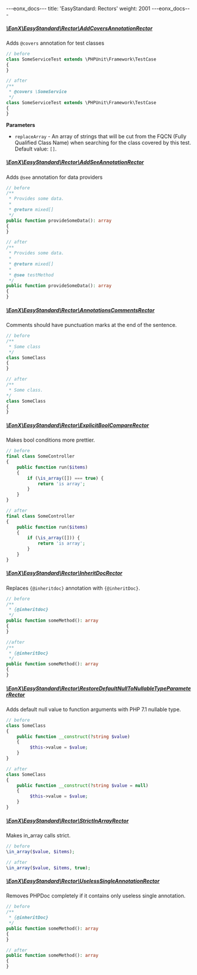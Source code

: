 ---eonx_docs---
title: 'EasyStandard: Rectors'
weight: 2001
---eonx_docs---
##### [\EonX\EasyStandard\Rector\AddCoversAnnotationRector][1]
Adds `@covers` annotation for test classes
```php
// before
class SomeServiceTest extends \PHPUnit\Framework\TestCase
{
}
```
```php
// after
/**
 * @covers \SomeService
 */
class SomeServiceTest extends \PHPUnit\Framework\TestCase
{
}
```
**Parameters**

- `replaceArray` - An array of strings that will be cut from the FQCN (Fully Qualified Class Name) when searching for the class covered by this test. Default value: `[]`.

##### [\EonX\EasyStandard\Rector\AddSeeAnnotationRector][2]
Adds `@see` annotation for data providers
```php
// before
/**
 * Provides some data.
 * 
 * @return mixed[]
 */
public function provideSomeData(): array
{
}
```
```php
// after
/**
 * Provides some data.
 * 
 * @return mixed[]
 * 
 * @see testMethod
 */
public function provideSomeData(): array
{
}
```

##### [\EonX\EasyStandard\Rector\AnnotationsCommentsRector][3]
Comments should have punctuation marks at the end of the sentence.
```php
// before
/**
 * Some class
 */
class SomeClass
{
}
```
```php
// after
/**
 * Some class.
*/
class SomeClass
{
}
```
##### [\EonX\EasyStandard\Rector\ExplicitBoolCompareRector][4]
Makes bool conditions more prettier.
```php
// before
final class SomeController
{
    public function run($items)
    {
        if (\is_array([]) === true) {
            return 'is array';
        }
    }
}
```
```php
// after
final class SomeController
{
    public function run($items)
    {
        if (\is_array([])) {
            return 'is array';
        }
    }
}
```

##### [\EonX\EasyStandard\Rector\InheritDocRector][5]
Replaces `{@inheritdoc}` annotation with `{@inheritDoc}`.
```php
// before
/**
 * {@inheritdoc}
 */
public function someMethod(): array
{
}
```
```php
//after
/**
 * {@inheritDoc}
 */
public function someMethod(): array
{
}
```

##### [\EonX\EasyStandard\Rector\RestoreDefaultNullToNullableTypeParameterRector][6]
Adds default null value to function arguments with PHP 7.1 nullable type.
```php
// before
class SomeClass
{
    public function __construct(?string $value)
    {
         $this->value = $value;
    }
}
```
```php
// after
class SomeClass
{
    public function __construct(?string $value = null)
    {
         $this->value = $value;
    }
}
```

##### [\EonX\EasyStandard\Rector\StrictInArrayRector][7]
Makes in_array calls strict.
```php
// before
\in_array($value, $items);
```
```php
// after
\in_array($value, $items, true);
```

##### [\EonX\EasyStandard\Rector\UselessSingleAnnotationRector][8]
Removes PHPDoc completely if it contains only useless single annotation.
```php
// before
/**
 * {@inheritDoc}
 */
public function someMethod(): array
{
}
```
```php
// after
public function someMethod(): array
{
}
```

[1]: https://github.com/eonx-com/easy-monorepo/blob/master/packages/EasyStandard/src/Rector/AddCoversAnnotationRector.php
[2]: https://github.com/eonx-com/easy-monorepo/blob/master/packages/EasyStandard/src/Rector/AddSeeAnnotationRector.php
[3]: https://github.com/eonx-com/easy-monorepo/blob/master/packages/EasyStandard/src/Rector/AnnotationsCommentsRector.php
[4]: https://github.com/eonx-com/easy-monorepo/blob/master/packages/EasyStandard/src/Rector/ExplicitBoolCompareRector.php
[5]: https://github.com/eonx-com/easy-monorepo/blob/master/packages/EasyStandard/src/Rector/InheritDocRector.php
[6]: https://github.com/eonx-com/easy-monorepo/blob/master/packages/EasyStandard/src/Rector/RestoreDefaultNullToNullableTypeParameterRector.php
[7]: https://github.com/eonx-com/easy-monorepo/blob/master/packages/EasyStandard/src/Rector/StrictInArrayRector.php
[8]: https://github.com/eonx-com/easy-monorepo/blob/master/packages/EasyStandard/src/Rector/UselessSingleAnnotationRector.php
